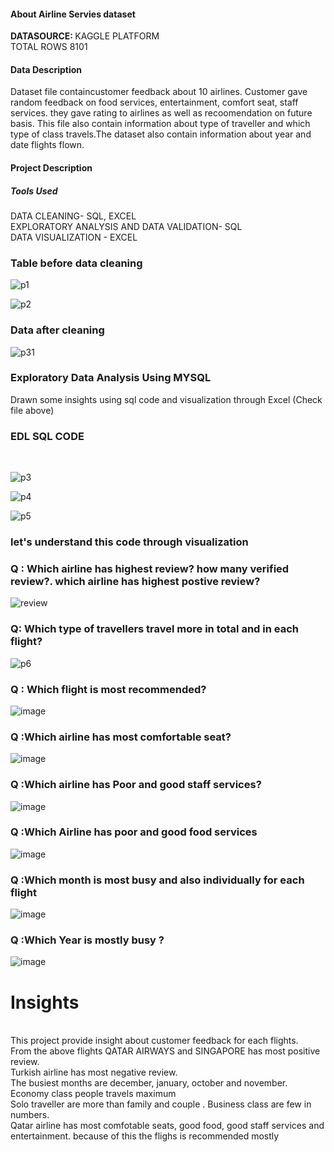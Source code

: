<h4>About Airline Servies dataset</h4>

<b>DATASOURCE: </b>KAGGLE PLATFORM<br>
TOTAL ROWS 8101<br>

<h4>Data Description</h4>
Dataset file containcustomer feedback about 10 airlines. Customer gave random feedback on food services, entertainment, comfort seat, staff services. they gave rating to airlines as well as recoomendation on future basis. This file also contain information about type of traveller and which type of class travels.The dataset also contain information about year and date flights flown.

<h4>Project Description</h4>
<h5>Tools Used</h5>
DATA CLEANING- SQL, EXCEL<br>
EXPLORATORY ANALYSIS AND DATA VALIDATION- SQL<br>
DATA VISUALIZATION - EXCEL
<br>
<h3>Table before data cleaning</h3>

![p1](https://github.com/Arunsangeeta/airlineServiesReview/assets/110085545/85d5d0b2-87b8-401b-810b-075d90c95555)

![p2](https://github.com/Arunsangeeta/airlineServiesReview/assets/110085545/f183a03b-a60b-4bce-9089-54f1d0797a05)


<h3>Data after cleaning</h3>

![p31](https://github.com/Arunsangeeta/airlineServiesReview/assets/110085545/a18945f5-2c26-4b1a-a671-27326c715b25)


<h3>Exploratory Data Analysis Using MYSQL</h3>
Drawn some insights using sql code and visualization through Excel (Check file above) <br>
<h3>EDL SQL CODE</h3><br>

![p3](https://github.com/Arunsangeeta/airlineServiesReview/assets/110085545/3475607a-be06-4451-9716-42ae6b5c17f2)

![p4](https://github.com/Arunsangeeta/airlineServiesReview/assets/110085545/9f06473c-c23c-4b78-ad67-973627abcb52)

![p5](https://github.com/Arunsangeeta/airlineServiesReview/assets/110085545/001efd7f-4a94-48c5-b789-e3dc90a8ea55)


<h3>let's understand this code through visualization</h3>
<h3>Q : Which airline has highest review? how many verified review?. which airline has highest postive review? </h3>

![review](https://github.com/Arunsangeeta/airlineServiesReview/assets/110085545/781c378f-f6c3-48a5-bc7c-605409968838)

<h3>Q: Which type of travellers travel more  in total and in each flight? </h3>

![p6](https://github.com/Arunsangeeta/airlineServiesReview/assets/110085545/7ae22092-e8cd-4236-bf8f-27948ddc2214)

<h3>Q : Which flight is most recommended? </h3>

![image](https://github.com/Arunsangeeta/airlineServiesReview/assets/110085545/3adc792a-6bfc-4b80-835b-fe1f0cf5b9c9)

<h3>Q :Which airline has most comfortable seat? </h3>

![image](https://github.com/Arunsangeeta/airlineServiesReview/assets/110085545/f3a423fb-dac4-4b3a-bbba-7f6b737d66ff)

<h3>Q :Which airline has Poor and good staff services? </h3>

![image](https://github.com/Arunsangeeta/airlineServiesReview/assets/110085545/3cfb866f-ce50-4b5d-ac09-9319448ab24b)

<h3>Q :Which Airline has poor and good food services </h3>

![image](https://github.com/Arunsangeeta/airlineServiesReview/assets/110085545/2539553b-5a58-4af3-963f-f1a00ae5b49e)


<h3>Q :Which month is most busy and also individually for each flight </h3>

![image](https://github.com/Arunsangeeta/airlineServiesReview/assets/110085545/5e3aa394-6159-4d95-8e3e-d980b4d3ed31)

<h3>Q :Which Year is mostly busy ? </h3>

![image](https://github.com/Arunsangeeta/airlineServiesReview/assets/110085545/83698b20-a0c9-484b-8260-1ba586ebe650)


# Insights

<br>
This project provide insight about customer feedback for each flights.
<br>
From the above flights QATAR AIRWAYS and SINGAPORE has most positive review.
<br>
Turkish airline has most negative review.
<br>
The busiest months are december, january, october and november.
<br>
Economy class people travels maximum
<br>
Solo traveller are more than family and couple . Business class are few in numbers.
<br>
Qatar airline has most comfotable seats, good food, good staff services and entertainment. because of this the flighs is recommended mostly





